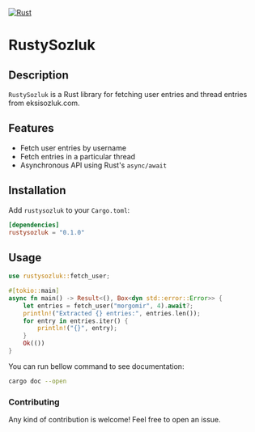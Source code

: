 [![Rust](https://github.com/altunenes/rustysozluk/actions/workflows/rust.yml/badge.svg)](https://github.com/altunenes/rustysozluk/actions/workflows/rust.yml)

# RustySozluk

## Description

`RustySozluk` is a Rust library for fetching user entries and thread entries from eksisozluk.com.

## Features

- Fetch user entries by username
- Fetch entries in a particular thread
- Asynchronous API using Rust's `async/await`

## Installation

Add `rustysozluk` to your `Cargo.toml`:

```toml
[dependencies]
rustysozluk = "0.1.0"
```

## Usage

```rust
use rustysozluk::fetch_user;

#[tokio::main]
async fn main() -> Result<(), Box<dyn std::error::Error>> {
    let entries = fetch_user("morgomir", 4).await?;
    println!("Extracted {} entries:", entries.len());
    for entry in entries.iter() {
        println!("{}", entry);
    }
    Ok(())
}
```
You can run bellow command to see documentation:
```bash
cargo doc --open
```


### Contributing

Any kind of contribution is welcome! Feel free to open an issue.